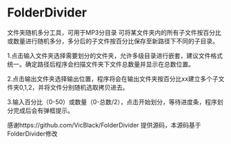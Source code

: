 # FolderDivider
文件夹随机多分工具，可用于MP3分目录
可将某文件夹内的所有子文件按百分比或数量进行随机多分，多分后的子文件按百分比保存至新路径下不同的子目录。

1.点击输入文件夹选择需要划分的文件夹，允许多级目录进行嵌套，建议文件格式统一。确定路径后程序会扫描文件夹下文件总数量并显示在总数位置。

2.点击输出文件夹选择输出位置，程序将会在输出文件夹按百分比xx建立多个子文件夹0,1,2，并将文件分别随机选取拷贝进去。

3.输入百分比（0-50）或数量（0-总数/2），点击开始划分，等待进度条，程序划分完成后会有弹框提示。

感谢https://github.com/VicBlack/FolderDivider 提供源码，本源码基于FolderDivider修改
